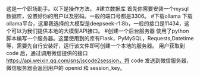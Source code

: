 这是一个职场助手。以下是操作方法。
#建立数据库
首先你需要安装一个mysql数据库，设置好你的用户以及密码。一般的端口号都是3306。
#下载ollama
下载ollama平台，这里我选择的大模型是deepseek-r1:8b，一般的接口是11434，这个可以为我们提供本地的大模型API接口。
#创建一个后台服务器
使用了python脚本编写一个服务器。这里使用到的库有Flask，PyMySQL，Requests,Datetime等，需要先自行安装好，运行该文件即可创建一个本地的服务器。
用户获取到 code 后，通过调用微信提供的接口 https://api.weixin.qq.com/sns/jscode2session，将 code 发送到微信服务器，微信服务器会返回用户的 openid 和 session_key。

